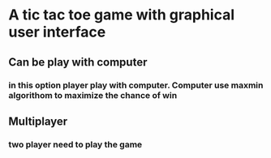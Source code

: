 # A tic tac toe game with graphical user interface
## Can be play with computer
### in this option player play with computer. Computer use maxmin algorithom to maximize the chance of win
## Multiplayer
### two player need to play the game
